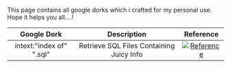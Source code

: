 This page contains all google dorks which i crafted for my personal use. Hope it helps you all....!



| Google Dork | Description | Reference |
| :---:         |     :---:      |         :---: |
| intext:"index of" ".sql"   | Retrieve SQL Files Containing Juicy Info    | [![Reference](https://img.shields.io/badge/%F0%9F%93%9D-Reference-green)](https://www.exploit-db.com/ghdb/8030)    |
